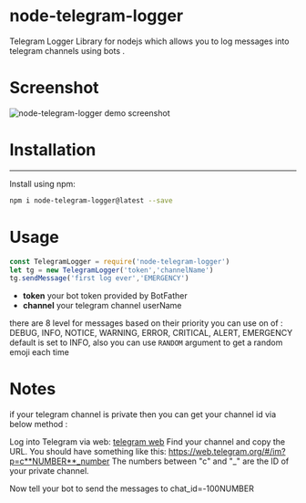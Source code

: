 

node-telegram-logger
=============

Telegram Logger Library for nodejs which allows you to log messages into telegram channels using bots .


# Screenshot

![node-telegram-logger demo screenshot](https://i.imgsafe.org/80/8002a819f4.png)


# Installation
-----------
Install using npm:

```bash
npm i node-telegram-logger@latest --save
```



# Usage
```javascript
const TelegramLogger = require('node-telegram-logger')
let tg = new TelegramLogger('token','channelName')
tg.sendMessage('first log ever','EMERGENCY')
```
- **token** your bot token provided by BotFather
- **channel** your telegram channel userName

 there are 8 level for messages based on their priority you can use on of :  
 DEBUG, INFO, NOTICE, WARNING, ERROR, CRITICAL, ALERT, EMERGENCY  
 default is set to INFO, also you can use ```RANDOM``` argument to get a random emoji each time 

# Notes
if your telegram channel is private then you can get your channel id via below method : 

Log into Telegram via web: [telegram web](https://web.telegram.org)
Find your channel and copy the URL. You should have something like this: https://web.telegram.org/#/im?p=c**NUMBER**_number
The numbers between "c" and "_" are the ID of your private channel.

Now tell your bot to send the messages to chat_id=-100NUMBER




